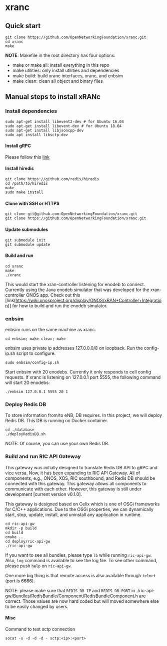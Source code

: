 # xranc

## Quick start
```
git clone https://github.com/OpenNetworkingFoundation/xranc.git
cd xranc
make
```

**NOTE**: Makefile in the root directory has four options:
- make or make all: install everything in this repo
- make utilities: only install utilities and dependencies
- make build: build xranc interfaces, xranc, and enbsim
- make clean: clean all object and binary files

## Manual steps to install xRANc
### Install dependencies
```
sudo apt-get install libevent2-dev # for Ubuntu 16.04
sudo apt-get install libevent-dev # for Ubuntu 18.04
sudo apt-get install libjsoncpp-dev
sudo apt install libsctp-dev
```

#### Install gRPC
Please follow this [link](https://github.com/grpc/grpc/blob/v1.25.0/BUILDING.md)

#### Install hiredis
```
git clone https://github.com/redis/hiredis
cd /path/to/hiredis
make
sudo make install
```

#### Clone with SSH or HTTPS
```
git clone git@github.com:OpenNetworkingFoundation/xranc.git
git clone https://github.com/OpenNetworkingFoundation/xranc.git
```

#### Update submodules
```
git submodule init
git submodule update
```

#### Build and run
```
cd xranc
make
./xranc
```
This would start the xran-controller listening for enodeb to connect. Currently using the Java enodeb simulator that was developed for the xran-controller ONOS app. Check out this [link(https://wiki.onosproject.org/display/ONOS/xRAN+Controller+Integration)] for how to build and run the enodeb simulator.

### enbsim
enbsim runs on the same machine as xranc.
```
cd enbsim; make clean; make
```
enbsim uses private ip addresses 127.0.0.0/8 on loopback. Run the config-ip.sh script to configure.
```
sudo enbsim/config-ip.sh
```
Start enbsim with 20 enodebs. Currently it only responds to cell config requests. If xranc is listening on 127.0.0.1 port 5555, the following command will start 20 enodebs:
```
./enbsim 127.0.0.1 5555 20 1
```

### Deploy Redis DB
To store information from/to eNB, DB requires. In this project, we will deploy Redis DB. This DB is running on Docker container.
```
cd ./database
./deployRedisDB.sh
```

NOTE: Of course, you can use your own Redis DB.

### Build and run RIC API Gateway
This gateway was initially designed to translate Redis DB API to gRPC and vice versa. Now, it has been expanding to RIC API Gateway. All of components, e.g., ONOS, XOS, RIC southbound, and Redis DB should be connected with this gateway. This gateway allows all components to communicate with each other. However, this gateway is still under development [current version v0.1.0].

This gateway is designed based on Celix which is one of OSGi frameworks for C/C++ applications. Due to the OSGi properties, we can dynamically start, stop, update, install, and uninstall any application in runtime.

```
cd ric-api-gw
mkdir -p build
cd build
cmake ..
cd deploy/ric-api-gw
./ric-api-gw
```

If you want to see all bundles, please type `lb` while running `ric-api-gw`. Also, `log` command is available to see the log file. To see other command, please push `help` on `ric-api-gw`.

One more big thing is that remote access is also available through `telnet` (port is 6666).

NOTE: please make sure that `REDIS_DB_IP` and `REDIS_DB_PORT` in ./ric-api-gw/Bundles/RedisBundle/Component/RedisBundleComponent.h are correct. Those values are now hard coded but will moved somewhere else to be easily changed by users.


#### Misc

Command to test sctp connection
```
socat -x -d -d -d - sctp:<ip>:<port>
```
